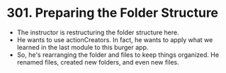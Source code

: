 # 301. Preparing the Folder Structure
- The instructor is restructuring the folder structure here.
- He wants to use actionCreators. In fact, he wants to apply what we learned in the last module to this burger app.
- So, he's rearranging the folder and files to keep things organized. He renamed files, created new folders, and even new files.
